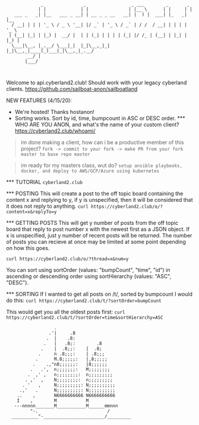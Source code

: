 ```                                                                                                                                                                                   


             _               _                 _ ___        _       _     
            | |             | |               | |__ \      | |     | |    
   ___ _   _| |__   ___ _ __| | __ _ _ __   __| |  ) |  ___| |_   _| |__  
  / __| | | | '_ \ / _ \ '__| |/ _` | '_ \ / _` | / /  / __| | | | | '_ \ 
 | (__| |_| | |_) |  __/ |  | | (_| | | | | (_| |/ /_ | (__| | |_| | |_) |
  \___|\__, |_.__/ \___|_|  |_|\__,_|_| |_|\__,_|____(_)___|_|\__,_|_.__/ 
        __/ |                                                             
       |___/                                                              
                                                                                                             
                                                                                                                                                        
 ```                                                                                                                                                                                  

                                                             

Welcome to api.cyberland2.club!  Should work with your legacy cyberland clients.
https://github.com/sailboat-anon/sailboatland

NEW FEATURES (4/15/20):
- We're hosted!  Thanks hostanon!
- Sorting works.  Sort by id, time, bumpcount in ASC or DESC order.
*** WHO ARE YOU ANON, and what's the name of your custom client?
https://cyberland2.club/whoami/

>im done making a client, how can i be a productive member of this project?
```fork -> commit to your fork -> make PR from your fork master to base repo master```

>im ready for my masters class, wut do?
```setup ansible playbooks, docker, and deploy to AWS/GCP/Azure using kubernetes```


*** TUTORIAL
```cyberland2.club```

*** POSTING
This will create a post to the off topic board containing the content x and replying to y, if y is unspecified, then it will be considered that it does not reply to anything.
```curl https://cyberland2.club/o/?content=x&replyTo=y```

*** GETTING POSTS
This will get y number of posts from the off topic board that reply to post number x with the newest first as a JSON object. If x is unspecified, just y number of recent posts will be returned. The number of posts you can recieve at once may be limited at some point depending on how this goes.

```curl https://cyberland2.club/o/?thread=x&num=y```

You can sort using sortOrder (values: "bumpCount", "time", "id") in ascending or descending order using sortHierarchy (values: "ASC", "DESC").

*** SORTING
If I wanted to get all posts on /t/, sorted by bumpcount I would do this:
```curl https://cyberland2.club/t/?sortOrder=bumpCount```

This would get you all the oldest posts first:
```curl https://cyberland2.club/t/?sortOrder=time&sortHierarchy=ASC```




```
                  .
                .'|     .8
               .  |    .8:
              .   |   .8;:        .8
             .    |  .8;;:    |  .8;
            .     n .8;;;:    | .8;;;
           .      M.8;;;;;:   |,8;;;;;
          .    .,"n8;;;;;;:   |8;;;;;;
         .   .',  n;;;;;;;:   M;;;;;;;;
        .  ,' ,   n;;;;;;;;:  n;;;;;;;;;
       . ,'  ,    N;;;;;;;;:  n;;;;;;;;;
      . '   ,     N;;;;;;;;;: N;;;;;;;;;;
     .,'   .      N;;;;;;;;;: N;;;;;;;;;;
    ..    ,       N6666666666 N6666666666
    I    ,        M           M
   ---nnnnn_______M___________M______mmnnn
         "-.                          /
  __________"-_______________________/_________
  ```